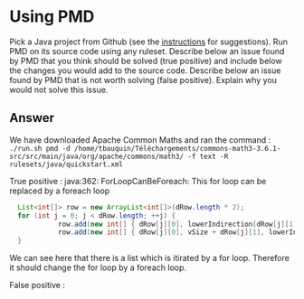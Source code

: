 # Using PMD

Pick a Java project from Github (see the [instructions](../sujet.md) for suggestions). Run PMD on its source code using any ruleset. Describe below an issue found by PMD that you think should be solved (true positive) and include below the changes you would add to the source code. Describe below an issue found by PMD that is not worth solving (false positive). Explain why you would not solve this issue.

## Answer

We have downloaded Apache Common Maths and ran the command : `./run.sh pmd -d /home/tbauquin/Téléchargements/commons-math3-3.6.1-src/src/main/java/org/apache/commons/math3/ -f text -R rulesets/java/quickstart.xml`


True positive : java:362:	ForLoopCanBeForeach:	This for loop can be replaced by a foreach loop
```java
  List<int[]> row = new ArrayList<int[]>(dRow.length * 2);
  for (int j = 0; j < dRow.length; ++j) {
            row.add(new int[] { dRow[j][0], lowerIndirection[dRow[j][1]], vSize + dRow[j][2] });
            row.add(new int[] { dRow[j][0], vSize + dRow[j][1], lowerIndirection[dRow[j][2]] });
  }
  ```
           
We can see here that there is a list which is itirated by a for loop. Therefore it should change the for loop by a foreach loop.

False positive : 
